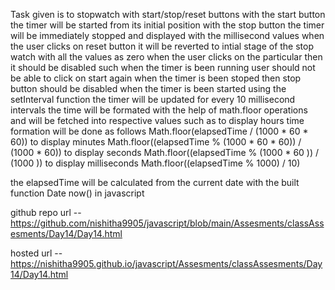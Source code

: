 Task given is to stopwatch with start/stop/reset buttons
with the start button the timer will be started from its initial position
with the stop button the timer will be immediately stopped and displayed with the millisecond values 
when the user clicks on reset button it will be reverted to intial stage of the stop watch with all the values as zero
when the user clicks on the particular then it should be disabled 
such when the timer is been running user should not be able to click on start again
when the timer is been stoped then stop button should be disabled 
when the timer is been started using the setInterval function the timer will be updated for every 10 millisecond intervals
the time will be formated with the help of math.floor operations and will be fetched into respective values 
such as to display hours time formation will be done as follows
Math.floor(elapsedTime / (1000 * 60 * 60))
to display minutes 
Math.floor((elapsedTime % (1000 * 60 * 60)) / (1000 * 60))
to display seconds
Math.floor((elapsedTime % (1000 * 60 )) / (1000 ))
to display milliseconds
Math.floor((elapsedTime % 1000) / 10)

the elapsedTime will be calculated from the current date with the built function Date now() in javascript


github repo url -- https://github.com/nishitha9905/javascript/blob/main/Assesments/classAssesments/Day14/Day14.html



hosted url -- https://nishitha9905.github.io/javascript/Assesments/classAssesments/Day14/Day14.html
